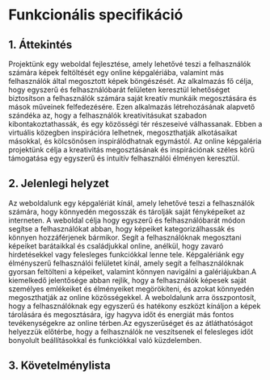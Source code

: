 # Funkcionális specifikáció
## 1. Áttekintés
Projektünk egy weboldal fejlesztése, amely lehetővé teszi a felhasználók számára képek feltöltését egy online képgalériába, valamint más felhasználók által megosztott képek böngészését. Az alkalmazás fő célja, hogy egyszerű és felhasználóbarát felületen keresztül lehetőséget biztosítson a felhasználók számára saját kreatív munkáik megosztására és mások műveinek felfedezésére.
Ezen alkalmazás létrehozásának alapvető szándéka az, hogy a felhasználók kreativitásukat szabadon kibontakoztathassák, és egy közösségi tér részeseivé válhassanak. Ebben a virtuális közegben inspirációra lelhetnek, megoszthatják alkotásaikat másokkal, és kölcsönösen inspirálódhatnak egymástól.
Az online képgaléria projektünk célja a kreativitás megosztásának és inspirációnak széles körű támogatása egy egyszerű és intuitív felhasználói élményen keresztül.
## 2. Jelenlegi helyzet
Az weboldalunk egy képgalériát kínál, amely lehetővé teszi a felhasználók számára, hogy könnyedén megosszák és tárolják saját fényképeiket az interneten.
A weboldal célja hogy egyszerű és felhasználóbarát módon segítse a felhasználókat abban, hogy képeiket kategorizálhassák és könnyen hozzáférjenek bármikor.
Segít a felhasználóknak megosztani képeiket barátaikkal és családjukkal online, anélkül, hogy zavaró hirdetésekkel vagy felesleges funkciókkal lenne tele.
Képgalériánk egy élményszerű felhasználói felületet kínál, amely segít a felhasználóknak gyorsan feltölteni a képeiket, valamint könnyen navigálni a galériájukban.A kiemelkedő jelentősége abban rejlik, hogy a felhasználók képesek saját személyes emlékeiket és élményeiket megörökíteni, és azokat könnyedén megoszthatják az online közösségekkel.
A weboldalunk arra összpontosít, hogy a felhasználóknak egy egyszerű és hatékony eszközt kínáljon a képek tárolására és megosztására, így hagyva időt és energiát más fontos tevékenységekre az online térben.Az egyszerűséget és az átláthatóságot helyezzük előtérbe, hogy a felhasználók ne veszítsenek el felesleges időt bonyolult beállításokkal és funkciókkal való küzdelemben.

## 3. Követelménylista

